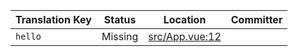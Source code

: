 | Translation Key | Status | Location | Committer |
|-----------------|--------|----------|-----------|
| `hello` | Missing | [src/App.vue:12](https://github.com/staging-gh-org/testRepo/blob/9b258ffc8ae8316d19cbf4646b64a84581fb85d8/src/App.vue#L12) |  |
